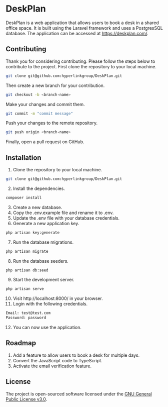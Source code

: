 # DeskPlan
DeskPlan is a web application that allows users to book a desk in a shared office space. It is built using the Laravel framework and uses a PostgresSQL database. The application can be accessed at https://deskplan.com/.

## Contributing

Thank you for considering contributing. Please follow the steps below to contribute to the project.
First clone the repository to your local machine.
```bash
git clone git@github.com:hyperlinkgroup/DeskPlan.git
```
Then create a new branch for your contribution.
```bash
git checkout -b <branch-name>
```
Make your changes and commit them.
```bash
git commit -m "commit message"
```
Push your changes to the remote repository.
```bash
git push origin <branch-name>
```
Finally, open a pull request on GitHub.

## Installation
1. Clone the repository to your local machine.
```bash
git clone git@github.com:hyperlinkgroup/DeskPlan.git
```
2. Install the dependencies.
```bash
composer install
```
3. Create a new database.
4. Copy the .env.example file and rename it to .env.
5. Update the .env file with your database credentials.
6. Generate a new application key.
```bash
php artisan key:generate
```
7. Run the database migrations.
```bash
php artisan migrate
```
8. Run the database seeders.
```bash
php artisan db:seed
```
9. Start the development server.
```bash
php artisan serve
```
10. Visit http://localhost:8000/ in your browser.
11. Login with the following credentials.
```bash
Email: test@test.com
Password: password
```
12. You can now use the application.


## Roadmap
1. Add a feature to allow users to book a desk for multiple days.
2. Convert the JavaScript code to TypeScript.
3. Activate the email verification feature.

## License

The project is open-sourced software licensed under the [GNU General Public License v3.0](https://choosealicense.com/licenses/gpl-3.0/).
